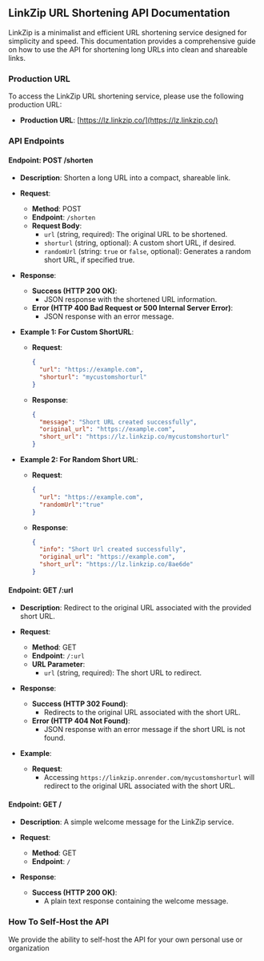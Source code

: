 
## LinkZip URL Shortening API Documentation

LinkZip is a minimalist and efficient URL shortening service designed for simplicity and speed. This documentation provides a comprehensive guide on how to use the API for shortening long URLs into clean and shareable links.

### Production URL

To access the LinkZip URL shortening service, please use the following production URL:

- **Production URL**: [https://lz.linkzip.co/](https://lz.linkzip.co/)

### API Endpoints

#### Endpoint: POST /shorten

- **Description**: Shorten a long URL into a compact, shareable link.

- **Request**:
  - **Method**: POST
  - **Endpoint**: `/shorten`
  - **Request Body**:
    - `url` (string, required): The original URL to be shortened.
    - `shorturl` (string, optional): A custom short URL, if desired.
    - `randomUrl` (string: `true` or `false`, optional): Generates a random short URL, if specified true.

- **Response**:
  - **Success (HTTP 200 OK)**:
    - JSON response with the shortened URL information.
  - **Error (HTTP 400 Bad Request or 500 Internal Server Error)**:
    - JSON response with an error message.

- **Example 1: For Custom ShortURL**:
  - **Request**:
    ```json
    {
      "url": "https://example.com",
      "shorturl": "mycustomshorturl"
    }
    ```
  - **Response**:
    ```json
    {
      "message": "Short URL created successfully",
      "original_url": "https://example.com",
      "short_url": "https://lz.linkzip.co/mycustomshorturl"
    }
    ```

- **Example 2: For Random Short URL**:
  - **Request**:
    ```json
    {
      "url": "https://example.com",
      "randomUrl":"true"
    }
    ```
  - **Response**:
    ```json
    {
      "info": "Short Url created successfully",
      "original_url": "https://example.com",
      "short_url": "https://lz.linkzip.co/8ae6de"
    }
    ```
#### Endpoint: GET /:url

- **Description**: Redirect to the original URL associated with the provided short URL.

- **Request**:
  - **Method**: GET
  - **Endpoint**: `/:url`
  - **URL Parameter**:
    - `url` (string, required): The short URL to redirect.

- **Response**:
  - **Success (HTTP 302 Found)**:
    - Redirects to the original URL associated with the short URL.
  - **Error (HTTP 404 Not Found)**:
    - JSON response with an error message if the short URL is not found.

- **Example**:
  - **Request**:
    - Accessing `https://linkzip.onrender.com/mycustomshorturl` will redirect to the original URL associated with the short URL.

#### Endpoint: GET /

- **Description**: A simple welcome message for the LinkZip service.

- **Request**:
  - **Method**: GET
  - **Endpoint**: `/`

- **Response**:
  - **Success (HTTP 200 OK)**:
    - A plain text response containing the welcome message.


### How To Self-Host the API
We provide the ability to self-host the API for your own personal use or organization
